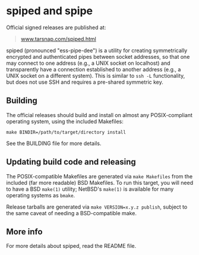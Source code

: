 spiped and spipe
================

Official signed releases are published at:
> www.tarsnap.com/spiped.html

spiped (pronounced "ess-pipe-dee") is a utility for creating
symmetrically encrypted and authenticated pipes between socket
addresses, so that one may connect to one address (e.g., a UNIX socket
on localhost) and transparently have a connection established to another
address (e.g., a UNIX socket on a different system).  This is similar to
`ssh -L` functionality, but does not use SSH and requires a pre-shared
symmetric key.


Building
--------

The official releases should build and install on almost any POSIX-compliant
operating system, using the included Makefiles:

    make BINDIR=/path/to/target/directory install

See the BUILDING file for more details.


Updating build code and releasing
---------------------------------

The POSIX-compatible Makefiles are generated via `make Makefiles` from the
included (far more readable) BSD Makefiles.  To run this target, you will
need to have a BSD `make(1)` utility; NetBSD's `make(1)` is available for many
operating systems as `bmake`.

Release tarballs are generated via `make VERSION=x.y.z publish`, subject
to the same caveat of needing a BSD-compatible make.


More info
---------

For more details about spiped, read the README file.
